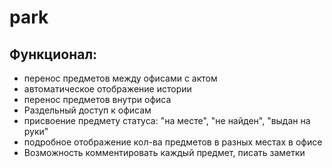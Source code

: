 # park
## Функционал:
- перенос предметов между офисами с актом
- автоматическое отображение истории
- перенос предметов внутри офиса
- Раздельный доступ к офисам
- присвоение предмету статуса: "на месте", "не найден", "выдан на руки"
- подробное отображение кол-ва предметов в разных местах в офисе
- Возможность комментировать каждый предмет, писать заметки
